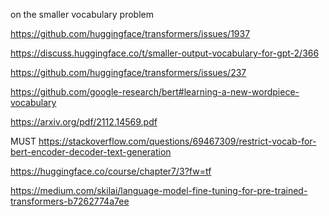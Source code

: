 on the smaller vocabulary problem

https://github.com/huggingface/transformers/issues/1937 

https://discuss.huggingface.co/t/smaller-output-vocabulary-for-gpt-2/366

https://github.com/huggingface/transformers/issues/237

https://github.com/google-research/bert#learning-a-new-wordpiece-vocabulary

https://arxiv.org/pdf/2112.14569.pdf

MUST https://stackoverflow.com/questions/69467309/restrict-vocab-for-bert-encoder-decoder-text-generation

https://huggingface.co/course/chapter7/3?fw=tf

https://medium.com/skilai/language-model-fine-tuning-for-pre-trained-transformers-b7262774a7ee

